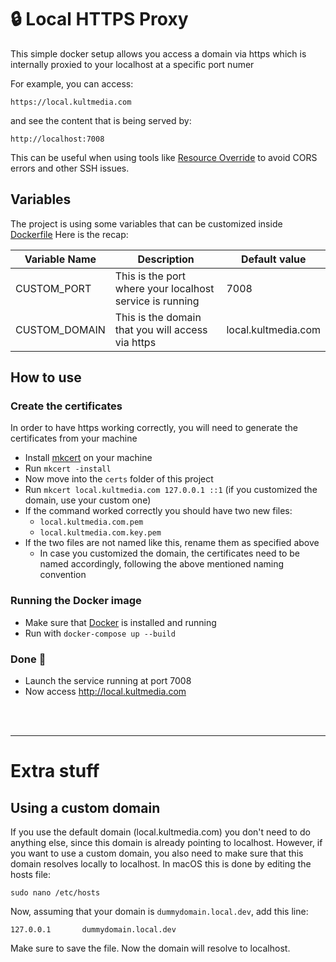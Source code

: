 # 🔒 Local HTTPS Proxy

This simple docker setup allows you access a domain via https which is internally proxied to your localhost at a specific port numer

For example, you can access:

```
https://local.kultmedia.com
```

and see the content that is being served by:

```
http://localhost:7008
```

This can be useful when using tools like [Resource Override](https://chromewebstore.google.com/detail/resource-override/pkoacgokdfckfpndoffpifphamojphii) to avoid CORS errors and other SSH issues.


## Variables

The project is using some variables that can be customized inside [Dockerfile](Dockerfile)
Here is the recap:

| Variable Name | Description                                              | Default value       |
|---------------|----------------------------------------------------------|---------------------|
| CUSTOM_PORT   | This is the port where your localhost service is running | 7008                |
| CUSTOM_DOMAIN | This is the domain that you will access via https        | local.kultmedia.com |



## How to use

### Create the certificates
In order to have https working correctly, you will need to generate the certificates from your machine

- Install [mkcert](https://github.com/FiloSottile/mkcert) on your machine
- Run `mkcert -install`
- Now move into the `certs` folder of this project
- Run `mkcert local.kultmedia.com 127.0.0.1 ::1` (if you customized the domain, use your custom one)
- If the command worked correctly you should have two new files:
   - `local.kultmedia.com.pem`
   - `local.kultmedia.com.key.pem` 
- If the two files are not named like this, rename them as specified above
  - In case you customized the domain, the certificates need to be named accordingly, following the above mentioned naming convention



### Running the Docker image
- Make sure that [Docker](https://www.docker.com/) is installed and running
- Run with `docker-compose up --build`


### Done 🎉
- Launch the service running at port 7008
- Now access http://local.kultmedia.com


<br /><br />

---

# Extra stuff

## Using a custom domain
If you use the default domain (local.kultmedia.com) you don't need to do anything else, since this domain is already pointing to localhost. However, if you want to use a custom domain, you also need to make sure that this domain resolves locally to localhost.
In macOS this is done by editing the hosts file:

```
sudo nano /etc/hosts
```
 
 Now, assuming that your domain is `dummydomain.local.dev`, add this line:

 ```
 127.0.0.1       dummydomain.local.dev
 ```

 Make sure to save the file. Now the domain will resolve to localhost.